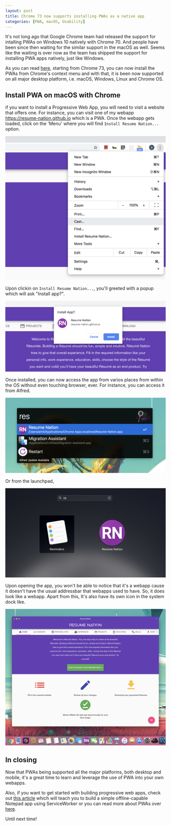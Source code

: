 ```yaml
---
layout: post
title: Chrome 73 now supports installing PWAs as a native app
categories: [PWA, macOS, Usability]
---
```


It's not long ago that Google Chrome team had released the support for intalling PWAs on Windows 10 natively with Chrome 70. And people have been since then waiting for the similar support in the macOS as well. Seems like the waiting is over now as the team has shipped the support for installing PWA apps natively, just like Windows.

As you can read [here](https://developers.google.com/web/updates/2019/03/nic73), starting from Chrome 73, you can now install the PWAs from Chrome's context menu and with that, it is been now supported on all major desktop platform, i.e. macOS, Windows, Linux and Chrome OS.

## Install PWA on macOS with Chrome

if you want to install a Progressive Web App, you will need to visit a website that offers one. For instance, you can visit one of my webapp https://resume-nation.github.io which is a PWA. Once the webapp gets loaded, click on the 'Menu' where you will find `Install Resume Nation...` option.

![](/images/context_menu.png)

Upon clickin on `Install Resume Nation...`, you'll greeted with a popup which will ask "Install app?".

![](/images/install_popup.png)

Once installed, you can now access the app from varios places from within the OS without even touching browser, ever. For instance, you can access it from Alfred.

![](/images/alfred_pwa.png)

Or from the launchpad,

![](/images/launchpad_pwa.png)

Upon opening the app, you won't be able to notice that it's a webapp cause it doesn't have the usual addressbar that webapps used to have. So, it does look like a webapp. Apart from this, It's also have its own icon in the system dock like.

![](/images/dock_pwa.png)

## In closing

Now that PWAs being supported all the major platforms, both desktop and mobile, it's a great time to learn and leverage the use of PWA into your own webapps.

Also, if you want to get started with building progressive web apps, check out [this article](Building-Simple-Offline-Notepad-Using-Service-Worker/) which will teach you to build a simple offline-capable Notepad app using ServiceWorker or you can read more about PWAs over [here](https://developers.google.com/web/progressive-web-apps/).

Until next time!
